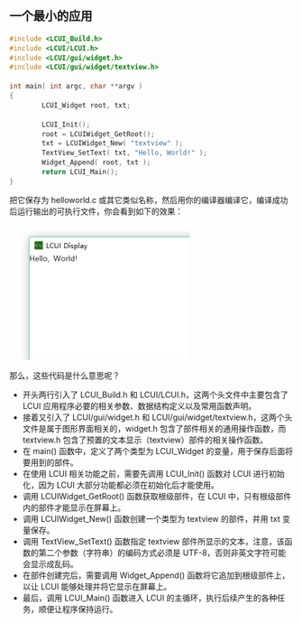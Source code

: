 ## 一个最小的应用

``` c
#include <LCUI_Build.h>
#include <LCUI/LCUI.h>
#include <LCUI/gui/widget.h>
#include <LCUI/gui/widget/textview.h>

int main( int argc, char **argv )
{
        LCUI_Widget root, txt;

        LCUI_Init();
        root = LCUIWidget_GetRoot();
        txt = LCUIWidget_New( "textview" );
        TextView_SetText( txt, "Hello, World!" );
        Widget_Append( root, txt );
        return LCUI_Main();
}
```

把它保存为 helloworld.c 或其它类似名称，然后用你的编译器编译它，编译成功后运行输出的可执行文件，你会看到如下的效果：

![运行效果](../../images/getting_started_step_1.png)

那么，这些代码是什么意思呢？

- 开头两行引入了 LCUI_Build.h 和 LCUI/LCUI.h，这两个头文件中主要包含了 LCUI 应用程序必要的相关参数、数据结构定义以及常用函数声明。
- 接着又引入了 LCUI/gui/widget.h 和 LCUI/gui/widget/textview.h，这两个头文件是属于图形界面相关的，widget.h 包含了部件相关的通用操作函数，而 textview.h 包含了预置的文本显示（textview）部件的相关操作函数。
- 在 main() 函数中，定义了两个类型为 LCUI_Widget 的变量，用于保存后面将要用到的部件。
- 在使用 LCUI 相关功能之前，需要先调用 LCUI_Init() 函数对 LCUI 进行初始化，因为 LCUI 大部分功能都必须在初始化后才能使用。
- 调用 LCUIWidget_GetRoot() 函数获取根级部件，在 LCUI 中，只有根级部件内的部件才能显示在屏幕上。
- 调用 LCUIWidget_New() 函数创建一个类型为 textview 的部件，并用 txt 变量保存。
- 调用 TextView_SetText() 函数指定 textview 部件所显示的文本，注意，该函数的第二个参数（字符串）的编码方式必须是 UTF-8，否则非英文字符可能会显示成乱码。
- 在部件创建完后，需要调用 Widget_Append() 函数将它追加到根级部件上，以让 LCUI 能够处理并将它显示在屏幕上。
- 最后，调用 LCUI_Main() 函数进入 LCUI 的主循环，执行后续产生的各种任务，顺便让程序保持运行。

